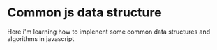 # Common js data structure

Here i'm learning how to implenent some common data structures and algorithms in javascript
